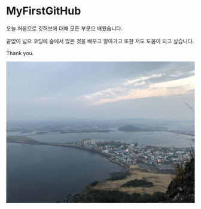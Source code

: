 # MyFirstGitHub

오늘 처음으로 깃허브에 대해 모든 부분으 배웠습니다.

끝없이 넓으 코딩에 숲에서 많은 것을 배우고 알아가고 또한 저도 도움이 되고 싶습니다.

Thank you.

![제주도 사진](./images/IMG_0091.jpg)
